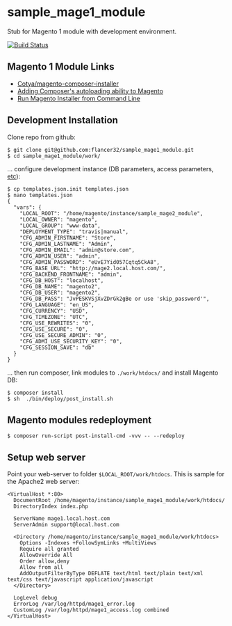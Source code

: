 # sample_mage1_module

Stub for Magento 1 module with development environment.

[![Build Status](https://travis-ci.org/flancer32/sample_mage1_module.svg)](https://travis-ci.org/flancer32/sample_mage1_module/)

## Magento 1 Module Links

* [Cotya/magento-composer-installer](https://github.com/Cotya/magento-composer-installer)
* [Adding Composer's autoloading ability to Magento](https://github.com/Cotya/magento-composer-installer/blob/3.0/doc/Autoloading.md)
* [Run Magento Installer from Command Line](http://fbrnc.net/blog/2012/03/run-magento-installer-from-command-line)



## Development Installation

Clone repo from github:

    $ git clone git@github.com:flancer32/sample_mage1_module.git
    $ cd sample_mage1_module/work/

... configure development instance (DB parameters, access parameters, [etc](http://fbrnc.net/blog/2012/03/run-magento-installer-from-command-line)):

    $ cp templates.json.init templates.json
    $ nano templates.json    
    {
      "vars": {
        "LOCAL_ROOT": "/home/magento/instance/sample_mage2_module",
        "LOCAL_OWNER": "magento",
        "LOCAL_GROUP": "www-data",
        "DEPLOYMENT_TYPE": "travis|manual",
        "CFG_ADMIN_FIRSTNAME": "Store",
        "CFG_ADMIN_LASTNAME": "Admin",
        "CFG_ADMIN_EMAIL": "admin@store.com",
        "CFG_ADMIN_USER": "admin",
        "CFG_ADMIN_PASSWORD": "eUvE7Yid057Cqtq5CkA8",
        "CFG_BASE_URL": "http://mage2.local.host.com/",
        "CFG_BACKEND_FRONTNAME": "admin",
        "CFG_DB_HOST": "localhost",
        "CFG_DB_NAME": "magento2",
        "CFG_DB_USER": "magento2",
        "CFG_DB_PASS": "JvPESKVSjXvZDrGk2gBe or use 'skip_password'",
        "CFG_LANGUAGE": "en_US",
        "CFG_CURRENCY": "USD",
        "CFG_TIMEZONE": "UTC",
        "CFG_USE_REWRITES": "0",
        "CFG_USE_SECURE": "0",
        "CFG_USE_SECURE_ADMIN": "0",
        "CFG_ADMI_USE_SECURITY_KEY": "0",
        "CFG_SESSION_SAVE": "db"
      }
    }
    
... then run composer, link modules to `./work/htdocs/` and install Magento DB:  
    
    $ composer install
    $ sh  ./bin/deploy/post_install.sh




## Magento modules redeployment

    $ composer run-script post-install-cmd -vvv -- --redeploy




## Setup web server

Point your web-server to folder `$LOCAL_ROOT/work/htdocs`. This is sample for the Apache2 web server:

    <VirtualHost *:80>
      DocumentRoot /home/magento/instance/sample_mage1_module/work/htdocs/
      DirectoryIndex index.php
    
      ServerName mage1.local.host.com
      ServerAdmin support@local.host.com
    
      <Directory /home/magento/instance/sample_mage1_module/work/htdocs>
        Options -Indexes +FollowSymLinks +MultiViews
        Require all granted
        AllowOverride All
        Order allow,deny
        Allow from all
        AddOutputFilterByType DEFLATE text/html text/plain text/xml text/css text/javascript application/javascript
      </Directory>
    
      LogLevel debug
      ErrorLog /var/log/httpd/mage1_error.log
      CustomLog /var/log/httpd/mage1_access.log combined
    </VirtualHost>

